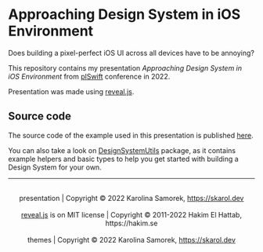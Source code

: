 # Approaching Design System in iOS Environment

Does building a pixel-perfect iOS UI across all devices have to be annoying? 

This repository contains my presentation _Approaching Design System in iOS Environment_ from [plSwift](https://plswift.com) conference in 2022.

Presentation was made using [reveal.js](https://github.com/hakimel/reveal.js).

## Source code

The source code of the example used in this presentation is published [here](https://github.com/skarol/plSwiftShowcase).

You can also take a look on [DesignSystemUtils](https://github.com/skarol/DesignSystemUtils) package, as it contains example helpers and basic types to help you get started with building a Design System for your own.

--- 
<br />
<div align="center">
  presentation | Copyright © 2022 Karolina Samorek, <a href="https://skarol.dev">https://skarol.dev</a>
</div>
<br />
<div align="center">
<a href="https://revealjs.com/">reveal.js</a>
  is on MIT license | Copyright © 2011-2022 Hakim El Hattab, https://hakim.se
</div>
<br />
<div align="center">
  themes | Copyright © 2022 Karolina Samorek, <a href="https://skarol.dev">https://skarol.dev</a>
</div>
